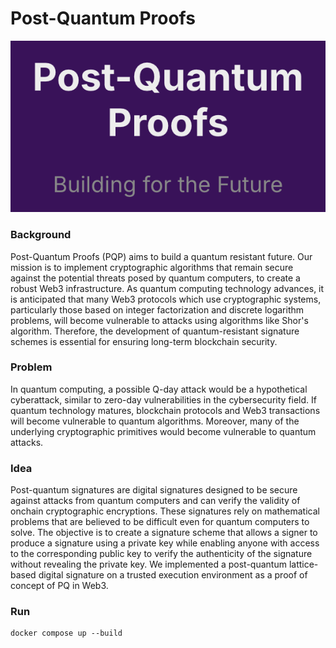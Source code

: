 # Post-Quantum Proofs


<div align="center">
  <img src="pqp.png">
</div>

### Background
Post-Quantum Proofs (PQP) aims to build a quantum resistant future. 
Our mission is to implement cryptographic algorithms that remain secure against the potential threats posed by quantum computers, to create a robust Web3 infrastructure. As quantum computing technology advances, it is anticipated that many Web3 protocols which use cryptographic systems, particularly those based on integer factorization and discrete logarithm problems, will become vulnerable to attacks using algorithms like Shor's algorithm. Therefore, the development of quantum-resistant signature schemes is essential for ensuring long-term blockchain security.

### Problem
In quantum computing, a possible Q-day attack would be a hypothetical cyberattack, similar to zero-day vulnerabilities in the cybersecurity field. If quantum technology matures, blockchain protocols and Web3 transactions will become vulnerable to quantum algorithms. Moreover, many of the underlying cryptographic primitives would become vulnerable to quantum attacks.

### Idea
Post-quantum signatures are digital signatures designed to be secure against attacks from quantum computers and can verify the validity of onchain cryptographic encryptions. These signatures rely on mathematical problems that are believed to be difficult even for quantum computers to solve. The objective is to create a signature scheme that allows a signer to produce a signature using a private key while enabling anyone with access to the corresponding public key to verify the authenticity of the signature without revealing the private key. We implemented a post-quantum lattice-based digital signature on a trusted execution environment as a proof of concept of PQ in Web3.

### Run
```
docker compose up --build
```
